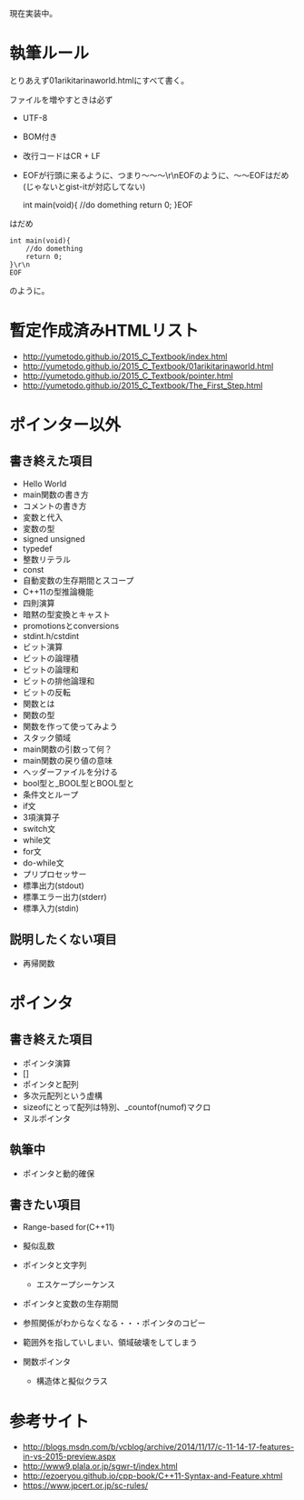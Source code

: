 ﻿現在実装中。
# 執筆ルール
とりあえず01arikitarinaworld.htmlにすべて書く。

ファイルを増やすときは必ず
- UTF-8
- BOM付き
- 改行コードはCR + LF
- EOFが行頭に来るように、つまり～～～\r\nEOFのように、～～EOFはだめ(じゃないとgist-itが対応してない)

    int main(void){
    	//do domething
    	return 0;
    }EOF

はだめ

    int main(void){
    	//do domething
    	return 0;
    }\r\n
    EOF

のように。
# 暫定作成済みHTMLリスト
- http://yumetodo.github.io/2015_C_Textbook/index.html
- http://yumetodo.github.io/2015_C_Textbook/01arikitarinaworld.html
- http://yumetodo.github.io/2015_C_Textbook/pointer.html
- http://yumetodo.github.io/2015_C_Textbook/The_First_Step.html

# ポインター以外
## 書き終えた項目
- Hello World
- main関数の書き方
- コメントの書き方
- 変数と代入
- 変数の型
- signed unsigned
- typedef
- 整数リテラル
- const
- 自動変数の生存期間とスコープ
- C++11の型推論機能
- 四則演算
- 暗黙の型変換とキャスト
- promotionsとconversions
- stdint.h/cstdint
- ビット演算
- ビットの論理積
- ビットの論理和
- ビットの排他論理和
- ビットの反転
- 関数とは
- 関数の型
- 関数を作って使ってみよう
- スタック領域
- main関数の引数って何？
- main関数の戻り値の意味
- ヘッダーファイルを分ける
- bool型と_BOOL型とBOOL型と
- 条件文とループ
- if文
- 3項演算子
- switch文
- while文
- for文
- do-while文
- プリプロセッサー
- 標準出力(stdout)
- 標準エラー出力(stderr)
- 標準入力(stdin)

## 説明したくない項目
- 再帰関数

# ポインタ
## 書き終えた項目
- ポインタ演算
- []
- ポインタと配列
- 多次元配列という虚構
- sizeofにとって配列は特別、_countof(numof)マクロ
- ヌルポインタ

## 執筆中
- ポインタと動的確保

## 書きたい項目
- Range-based for(C++11)
- 擬似乱数
- ポインタと文字列
	- エスケープシーケンス
- ポインタと変数の生存期間
- 参照関係がわからなくなる・・・ポインタのコピー
- 範囲外を指していしまい、領域破壊をしてしまう

- 関数ポインタ
	- 構造体と擬似クラス

# 参考サイト #
- http://blogs.msdn.com/b/vcblog/archive/2014/11/17/c-11-14-17-features-in-vs-2015-preview.aspx
- http://www9.plala.or.jp/sgwr-t/index.html
- http://ezoeryou.github.io/cpp-book/C++11-Syntax-and-Feature.xhtml
- https://www.jpcert.or.jp/sc-rules/
